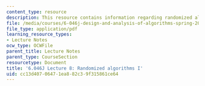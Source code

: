 ```yaml
---
content_type: resource
description: This resource contains information regarding randomized algorithms I.
file: /media/courses/6-046j-design-and-analysis-of-algorithms-spring-2012/cc13d40706471ea882c39f315861ce64_MIT6_046JS12_lec08.pdf
file_type: application/pdf
learning_resource_types:
- Lecture Notes
ocw_type: OCWFile
parent_title: Lecture Notes
parent_type: CourseSection
resourcetype: Document
title: '6.046J Lecture 8: Randomized algorithms I'
uid: cc13d407-0647-1ea8-82c3-9f315861ce64
---
```

